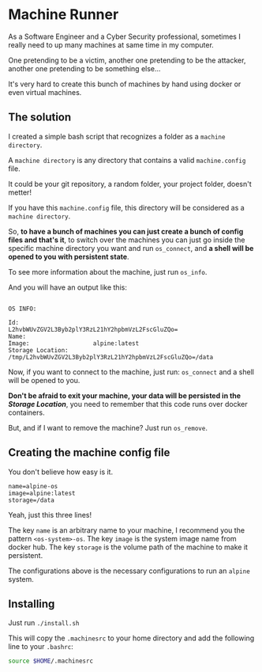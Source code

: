 # Machine Runner

As a Software Engineer and a Cyber Security professional, sometimes I really need to up many machines at same time in my computer.

One pretending to be a victim, another one pretending to be the attacker, another one pretending to be something else...

It's very hard to create this bunch of machines by hand using docker or even virtual machines.

## The solution

I created a simple bash script that recognizes a folder as a `machine directory`.

A `machine directory` is any directory that contains a valid `machine.config` file.

It could be your git repository, a random folder, your project folder, doesn't metter!

If you have this `machine.config` file, this directory will be considered as a `machine directory`.

So, **to have a bunch of machines you can just create a bunch of config files and that's it**, to switch over the machines you can just go
inside the specific machine directory you want and run `os_connect`, and **a shell will be opened to you with persistent state**.

To see more information about the machine, just run `os_info`.

And you will have an output like this:

```

OS INFO:

Id:                     L2hvbWUvZGV2L3Byb2plY3RzL21hY2hpbmVzL2FscGluZQo=
Name:
Image:                  alpine:latest
Storage Location:       /tmp/L2hvbWUvZGV2L3Byb2plY3RzL21hY2hpbmVzL2FscGluZQo=/data

```

Now, if you want to connect to the machine, just run: `os_connect` and a shell will be opened to you.

**Don't be afraid to exit your machine, your data will be persisted in the _Storage Location_**, you need to remember that
this code runs over docker containers.


But, and if I want to remove the machine? Just run `os_remove`.

## Creating the machine config file

You don't believe how easy is it.

```config
name=alpine-os
image=alpine:latest
storage=/data
```

Yeah, just this three lines!

The key `name` is an arbitrary name to your machine, I recommend you the pattern `<os-system>-os`.
The key `image` is the system image name from docker hub.
The key `storage` is the volume path of the machine to make it persistent.

The configurations above is the necessary configurations to run an `alpine` system.

## Installing

Just run `./install.sh`

This will copy the `.machinesrc` to your home directory and add the following line to your `.bashrc`:

```bash
source $HOME/.machinesrc
```
